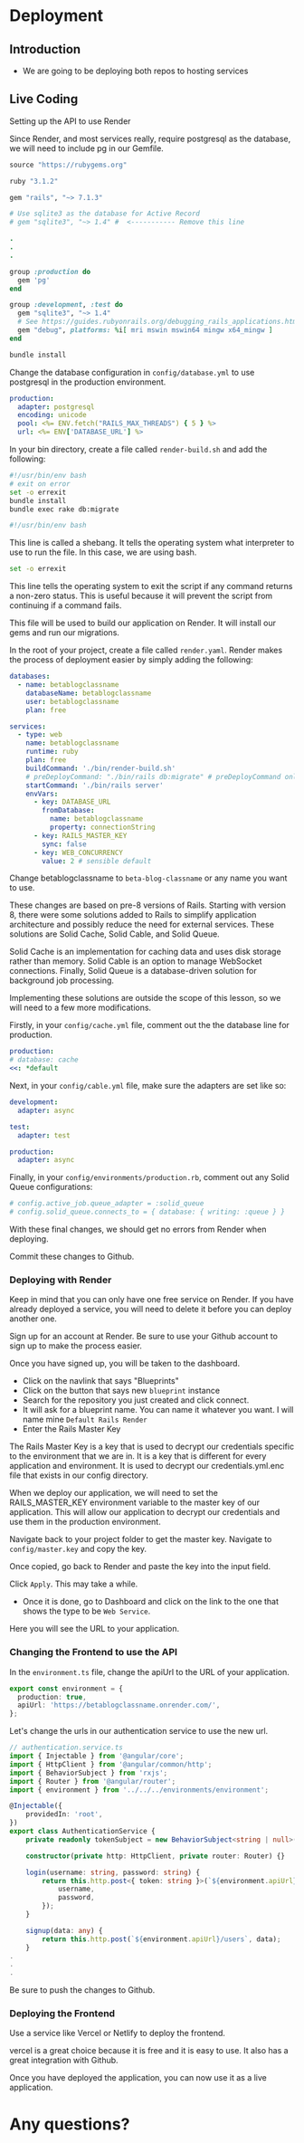 # Deployment

## Introduction

- We are going to be deploying both repos to hosting services

## Live Coding

Setting up the API to use Render

Since Render, and most services really, require postgresql as the database, we will need to include pg in our Gemfile.

```ruby
source "https://rubygems.org"

ruby "3.1.2"

gem "rails", "~> 7.1.3"

# Use sqlite3 as the database for Active Record
# gem "sqlite3", "~> 1.4" #  <----------- Remove this line

.
.
.

group :production do
  gem 'pg'
end

group :development, :test do
  gem "sqlite3", "~> 1.4"
  # See https://guides.rubyonrails.org/debugging_rails_applications.html#debugging-with-the-debug-gem
  gem "debug", platforms: %i[ mri mswin mswin64 mingw x64_mingw ]
end
```

```bash
bundle install
```

Change the database configuration in `config/database.yml` to use postgresql in the production environment.

```yaml
production:
  adapter: postgresql
  encoding: unicode
  pool: <%= ENV.fetch("RAILS_MAX_THREADS") { 5 } %>
  url: <%= ENV['DATABASE_URL'] %>
```

In your bin directory, create a file called `render-build.sh` and add the following:

```bash
#!/usr/bin/env bash
# exit on error
set -o errexit
bundle install
bundle exec rake db:migrate
```

```bash
#!/usr/bin/env bash
```

This line is called a shebang. It tells the operating system what interpreter to use to run the file. In this case, we are using bash.

```bash
set -o errexit
```

This line tells the operating system to exit the script if any command returns a non-zero status. This is useful because it will prevent the script from continuing if a command fails.

This file will be used to build our application on Render. It will install our gems and run our migrations.

In the root of your project, create a file called `render.yaml`. Render makes the process of deployment easier by simply adding the following:

```yaml
databases:
  - name: betablogclassname
    databaseName: betablogclassname
    user: betablogclassname
    plan: free

services:
  - type: web
    name: betablogclassname
    runtime: ruby
    plan: free
    buildCommand: './bin/render-build.sh'
    # preDeployCommand: "./bin/rails db:migrate" # preDeployCommand only available on paid instance types
    startCommand: './bin/rails server'
    envVars:
      - key: DATABASE_URL
        fromDatabase:
          name: betablogclassname
          property: connectionString
      - key: RAILS_MASTER_KEY
        sync: false
      - key: WEB_CONCURRENCY
        value: 2 # sensible default
```

Change betablogclassname to `beta-blog-classname` or any name you want to use.

These changes are based on pre-8 versions of Rails. Starting with version 8, there were some solutions added to Rails to simplify application architecture and possibly reduce the need for external services. These solutions are Solid Cache, Solid Cable, and Solid Queue.

Solid Cache is an implementation for caching data and uses disk storage rather than memory. Solid Cable is an option to manage WebSocket connections. Finally, Solid Queue is a database-driven solution for background job processing.

Implementing these solutions are outside the scope of this lesson, so we will need to a few more modifications.

Firstly, in your `config/cache.yml` file, comment out the the database line for production.

```yaml
production:
# database: cache
<<: *default
```

Next, in your `config/cable.yml` file, make sure the adapters are set like so:

```yaml
development:
  adapter: async

test:
  adapter: test

production:
  adapter: async
```

Finally, in your `config/environments/production.rb`, comment out any Solid Queue configurations:

```ruby
# config.active_job.queue_adapter = :solid_queue
# config.solid_queue.connects_to = { database: { writing: :queue } }
```

With these final changes, we should get no errors from Render when deploying.

Commit these changes to Github.

### Deploying with Render

Keep in mind that you can only have one free service on Render. If you have already deployed a service, you will need to delete it before you can deploy another one.

Sign up for an account at Render. Be sure to use your Github account to sign up to make the process easier.

Once you have signed up, you will be taken to the dashboard.

- Click on the navlink that says "Blueprints"
- Click on the button that says new `blueprint` instance
- Search for the repository you just created and click connect.
- It will ask for a blueprint name. You can name it whatever you want. I will name mine `Default Rails Render`
- Enter the Rails Master Key

The Rails Master Key is a key that is used to decrypt our credentials specific to the environment that we are in. It is a key that is different for every application and environment. It is used to decrypt our credentials.yml.enc file that exists in our config directory.

When we deploy our application, we will need to set the RAILS_MASTER_KEY environment variable to the master key of our application. This will allow our application to decrypt our credentials and use them in the production environment.

Navigate back to your project folder to get the master key. Navigate to `config/master.key` and copy the key.

Once copied, go back to Render and paste the key into the input field.

Click `Apply`. This may take a while.

- Once it is done, go to Dashboard and click on the link to the one that shows the type to be `Web Service`.

Here you will see the URL to your application.

### Changing the Frontend to use the API

In the `environment.ts` file, change the apiUrl to the URL of your application.

```typescript
export const environment = {
  production: true,
  apiUrl: 'https://betablogclassname.onrender.com/',
};
```

Let's change the urls in our authentication service to use the new url.

```typescript
// authentication.service.ts
import { Injectable } from '@angular/core';
import { HttpClient } from '@angular/common/http';
import { BehaviorSubject } from 'rxjs';
import { Router } from '@angular/router';
import { environment } from '../../../environments/environment';

@Injectable({
	providedIn: 'root',
})
export class AuthenticationService {
	private readonly tokenSubject = new BehaviorSubject<string | null>(null);

	constructor(private http: HttpClient, private router: Router) {}

	login(username: string, password: string) {
		return this.http.post<{ token: string }>(`${environment.apiUrl}/login`, {
			username,
			password,
		});
	}

	signup(data: any) {
		return this.http.post(`${environment.apiUrl}/users`, data);
	}
.
.
.
```

Be sure to push the changes to Github.

### Deploying the Frontend

Use a service like Vercel or Netlify to deploy the frontend.

vercel is a great choice because it is free and it is easy to use. It also has a great integration with Github.

Once you have deployed the application, you can now use it as a live application.

# Any questions?
